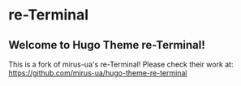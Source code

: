 # re-Terminal

## Welcome to Hugo Theme re-Terminal!

This is a fork of mirus-ua's re-Terminal! Please check their work at: https://github.com/mirus-ua/hugo-theme-re-terminal